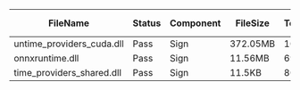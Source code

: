 ﻿ | FileName                  | Status | Component | FileSize | TotalTime(sec) | Upload(sec) | Submit(sec) | SignWait(sec) | Retry Count | 
 |---------------------------|--------|-----------|----------|----------------|-------------|-------------|---------------|-------------|
 | untime_providers_cuda.dll | Pass   | Sign      | 372.05MB | 101.3          | 4.55        | 0.53        | 96.21         | 0           | 
 | onnxruntime.dll           | Pass   | Sign      | 11.56MB  | 69.32          | 1.56        | 0.38        | 64.23         | 0           | 
 | time_providers_shared.dll | Pass   | Sign      | 11.5KB   | 80.69          | 0.72        | 0.4         | 75.6          | 0           | 
